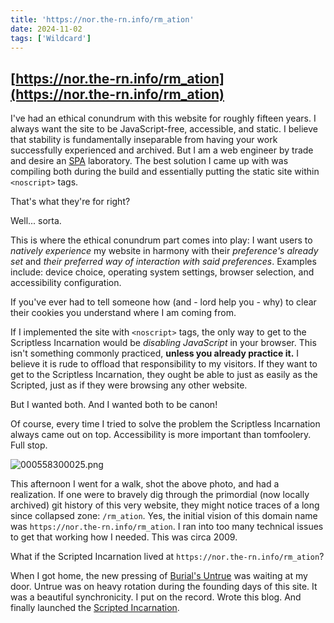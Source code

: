 ```yaml
---
title: 'https://nor.the-rn.info/rm_ation'
date: 2024-11-02
tags: ['Wildcard']
---
```


## [https://nor.the-rn.info/rm_ation](https://nor.the-rn.info/rm_ation)

I've had an ethical conundrum with this website for roughly fifteen years.<!--x--> I always want the site to be JavaScript-free, accessible, and static. I believe that stability is fundamentally inseparable from having your work successfully experienced and archived. But I am a web engineer by trade and desire an [SPA](https://en.wikipedia.org/wiki/Single-page_application) laboratory. The best solution I came up with was compiling both during the build and essentially putting the static site within `<noscript>` tags.

That's what they're for right?

Well... sorta.

This is where the ethical conundrum part comes into play: I want users to _natively experience_ my website in harmony with their _preference's already set_ and _their preferred way of interaction with said preferences_. Examples include: device choice, operating system settings, browser selection, and accessibility configuration.

If you've ever had to tell someone how (and - lord help you - why) to clear their cookies you understand where I am coming from.

If I implemented the site with `<noscript>` tags, the only way to get to the Scriptless Incarnation would be _disabling JavaScript_ in your browser. This isn't something commonly practiced, **unless you already practice it.** I believe it is rude to offload that responsibility to my visitors. If they want to get to the Scriptless Incarnation, they ought be able to just as easily as the Scripted, just as if they were browsing any other website.

But I wanted both. And I wanted both to be canon!

Of course, every time I tried to solve the problem the Scriptless Incarnation always came out on top. Accessibility is more important than tomfoolery. Full stop.

![000558300025.png](/rm_ation/images/000558300025.png)

This afternoon I went for a walk, shot the above photo, and had a realization. If one were to bravely dig through the primordial (now locally archived) git history of this very website, they might notice traces of a long since collapsed zone: `/rm_ation`. Yes, the initial vision of this domain name was `https://nor.the-rn.info/rm_ation`. I ran into too many technical issues to get that working how I needed. This was circa 2009.

What if the Scripted Incarnation lived at `https://nor.the-rn.info/rm_ation`?

When I got home, the new pressing of [Burial's Untrue](https://www.discogs.com/release/31888372-Burial-Untrue) was waiting at my door. Untrue was on heavy rotation during the founding days of this site. It was a beautiful synchronicity. I put on the record. Wrote this blog. And finally launched the [Scripted Incarnation](https://nor.the-rn.info/rm_ation).
